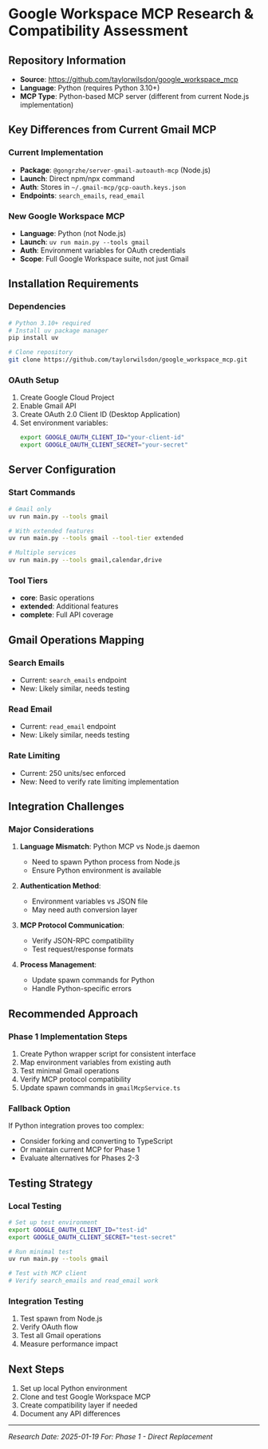 # Google Workspace MCP Research & Compatibility Assessment

## Repository Information
- **Source**: https://github.com/taylorwilsdon/google_workspace_mcp
- **Language**: Python (requires Python 3.10+)
- **MCP Type**: Python-based MCP server (different from current Node.js implementation)

## Key Differences from Current Gmail MCP

### Current Implementation
- **Package**: `@gongrzhe/server-gmail-autoauth-mcp` (Node.js)
- **Launch**: Direct npm/npx command
- **Auth**: Stores in `~/.gmail-mcp/gcp-oauth.keys.json`
- **Endpoints**: `search_emails`, `read_email`

### New Google Workspace MCP
- **Language**: Python (not Node.js)
- **Launch**: `uv run main.py --tools gmail`
- **Auth**: Environment variables for OAuth credentials
- **Scope**: Full Google Workspace suite, not just Gmail

## Installation Requirements

### Dependencies
```bash
# Python 3.10+ required
# Install uv package manager
pip install uv

# Clone repository
git clone https://github.com/taylorwilsdon/google_workspace_mcp.git
```

### OAuth Setup
1. Create Google Cloud Project
2. Enable Gmail API
3. Create OAuth 2.0 Client ID (Desktop Application)
4. Set environment variables:
   ```bash
   export GOOGLE_OAUTH_CLIENT_ID="your-client-id"
   export GOOGLE_OAUTH_CLIENT_SECRET="your-secret"
   ```

## Server Configuration

### Start Commands
```bash
# Gmail only
uv run main.py --tools gmail

# With extended features
uv run main.py --tools gmail --tool-tier extended

# Multiple services
uv run main.py --tools gmail,calendar,drive
```

### Tool Tiers
- **core**: Basic operations
- **extended**: Additional features
- **complete**: Full API coverage

## Gmail Operations Mapping

### Search Emails
- Current: `search_emails` endpoint
- New: Likely similar, needs testing

### Read Email
- Current: `read_email` endpoint
- New: Likely similar, needs testing

### Rate Limiting
- Current: 250 units/sec enforced
- New: Need to verify rate limiting implementation

## Integration Challenges

### Major Considerations
1. **Language Mismatch**: Python MCP vs Node.js daemon
   - Need to spawn Python process from Node.js
   - Ensure Python environment is available

2. **Authentication Method**:
   - Environment variables vs JSON file
   - May need auth conversion layer

3. **MCP Protocol Communication**:
   - Verify JSON-RPC compatibility
   - Test request/response formats

4. **Process Management**:
   - Update spawn commands for Python
   - Handle Python-specific errors

## Recommended Approach

### Phase 1 Implementation Steps
1. Create Python wrapper script for consistent interface
2. Map environment variables from existing auth
3. Test minimal Gmail operations
4. Verify MCP protocol compatibility
5. Update spawn commands in `gmailMcpService.ts`

### Fallback Option
If Python integration proves too complex:
- Consider forking and converting to TypeScript
- Or maintain current MCP for Phase 1
- Evaluate alternatives for Phases 2-3

## Testing Strategy

### Local Testing
```bash
# Set up test environment
export GOOGLE_OAUTH_CLIENT_ID="test-id"
export GOOGLE_OAUTH_CLIENT_SECRET="test-secret"

# Run minimal test
uv run main.py --tools gmail

# Test with MCP client
# Verify search_emails and read_email work
```

### Integration Testing
1. Test spawn from Node.js
2. Verify OAuth flow
3. Test all Gmail operations
4. Measure performance impact

## Next Steps
1. Set up local Python environment
2. Clone and test Google Workspace MCP
3. Create compatibility layer if needed
4. Document any API differences

---

*Research Date: 2025-01-19*
*For: Phase 1 - Direct Replacement*